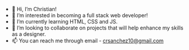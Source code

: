 - 👋 Hi, I’m Christian!
- 👀 I’m interested in becoming a full stack web developer!
- 🌱 I’m currently learning HTML, CSS and JS.
- 💞️ I’m looking to collaborate on projects that will help enhance my skills as a designer.
- 📫 You can reach me through email - crsanchez10@gmail.com
